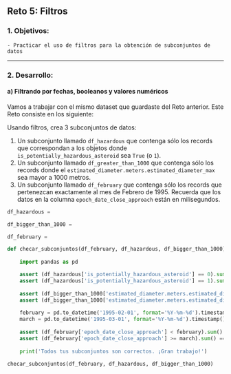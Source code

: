## Reto 5: Filtros

### 1. Objetivos:
    - Practicar el uso de filtros para la obtención de subconjuntos de datos
    
---
    
### 2. Desarrollo:

#### a) Filtrando por fechas, booleanos y valores numéricos

Vamos a trabajar con el mismo dataset que guardaste del Reto anterior. Este Reto consiste en los siguiente:

Usando filtros, crea 3 subconjuntos de datos:

1. Un subconjunto llamado `df_hazardous` que contenga sólo los records que correspondan a los objetos donde `is_potentially_hazardous_asteroid` sea `True` (o `1`).
2. Un subconjunto llamado `df_greater_than_1000` que contenga sólo los records donde el `estimated_diameter.meters.estimated_diameter_max` sea mayor a 1000 metros.
3. Un subconjunto llamado `df_february` que contenga sólo los records que pertenezcan exactamente al mes de Febrero de 1995. Recuerda que los datos en la columna `epoch_date_close_approach` están en milisegundos.



```python
df_hazardous =
```


```python
df_bigger_than_1000 =
```


```python
df_february =
```


```python
def checar_subconjuntos(df_february, df_hazardous, df_bigger_than_1000):
    
    import pandas as pd

    assert (df_hazardous['is_potentially_hazardous_asteroid'] == 0).sum() == 0, 'Algunos records en `df_hazardous` pertenecen a objetos donde is_potentially_hazardous_asteroid es `False`'
    assert (df_hazardous['is_potentially_hazardous_asteroid'] == 1).sum() > 0, 'No hay ningun record en `df_hazardous` donde is_potentially_hazardous_asteroid sea `True`'
    
    assert (df_bigger_than_1000['estimated_diameter.meters.estimated_diameter_max'] <= 1000).sum() == 0, 'Algunos records en `df_bigger_than_1000` pertenecen a objetos con diámetro menor a 1000 metros'
    assert (df_bigger_than_1000['estimated_diameter.meters.estimated_diameter_max'] > 1000).sum() > 0, 'No hay ningún record en `df_bigger_than_1000` que pertenezca a objetos con diámetro mayor a 1000 metros'
    
    february = pd.to_datetime('1995-02-01', format='%Y-%m-%d').timestamp() * 1000
    march = pd.to_datetime('1995-03-01', format='%Y-%m-%d').timestamp() * 1000 
    
    assert (df_february['epoch_date_close_approach'] < february).sum() == 0, 'Algunos records de `df_february` pertenecen a meses anteriores a Febrero de 1995'
    assert (df_february['epoch_date_close_approach'] >= march).sum() == 0, 'Algunos records de `df_february` pertenecen a meses posteriores a Febrero de 1995'
    
    print('Todos tus subconjuntos son correctos. ¡Gran trabajo!')
    
checar_subconjuntos(df_february, df_hazardous, df_bigger_than_1000)
```
